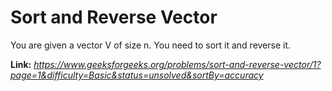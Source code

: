 # Sort and Reverse Vector
You are given a vector V of size n. You need to sort it and reverse it.

**Link:** _https://www.geeksforgeeks.org/problems/sort-and-reverse-vector/1?page=1&difficulty=Basic&status=unsolved&sortBy=accuracy_
